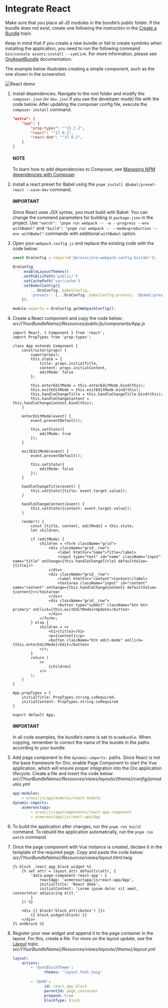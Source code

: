 <a id="dev-doc-react-integration"></a>

# Integrate React

Make sure that you place all JS modules in the bundle’s public folder. If the bundle does not exist, create one following the instruction in the [Create a Bundle](../../../backend/extension/create-bundle.md#dev-cookbook-framework-how-to-create-new-bundle) topic.

Keep in mind that if you create a new bundle or fail to create symlinks when installing the application, you need to run the following command `bin/console assets:install --symlink`. For more information, please see [OroAssetBundle](../../../bundles/platform/AssetBundle/index.md#bundle-docs-platform-asset-bundle) documentation.

The example below illustrates creating a simple component, such as the one shown in the screenshot.

![React demo](img/frontend/frontend-architecture/frameworks/react-demo.png)
1. Install dependencies. Navigate to the root folder and modify the `composer.json` (or `dev.json` if you use the developer mode) file with the code below. After updating the composer config file, execute the `composer install` command.
   ```json
   "extra": {
       "npm": {
           "prop-types": "^15.7.2",
           "react": "^17.0.2",
           "react-dom": "^17.0.2",
       }
   }
   ```

   #### NOTE
   To learn how to add dependencies to Composer, see [Managing NPM dependencies with Composer](../composer-js-dependencies.md#dev-doc-frontend-composer-js-dependencies).
2. Install a react preset for Babel using the `pnpm install @babel/preset-react --save-dev` command.

   #### IMPORTANT
   Since React uses JSX syntax, you must build with Babel. You can change the command parameters for building in `package.json` in the project. Use `"watch": "pnpm run webpack -- -w --progress --env withBabel"` and `"build": "pnpm run webpack -- --mode=production --env withBabel"` commands with additional `withBabel` option.
3. Open your `webpack.config.js` and replace the existing code with the code below:
   ```javascript
   const OroConfig = require('@oroinc/oro-webpack-config-builder');

   OroConfig
       .enableLayoutThemes()
       .setPublicPath('public/')
       .setCachePath('var/cache')
       .setBabelConfig({
           ...OroConfig._babelConfig,
           'presets': [...OroConfig._babelConfig.presets, '@babel/preset-react']
       });

   module.exports = OroConfig.getWebpackConfig();
   ```
4. Create a React component and copy the code below:
   *src/{YourBundleName}/Resources/public/js/components/App.js*
   ```none
   import React, { Component } from 'react';
   import PropTypes from 'prop-types';

   class App extends Component {
       constructor(props) {
           super(props);
           this.state = {
               title: props.initialTitle,
               content: props.initialContent,
               editMode: false
           };

           this.enterEditMode = this.enterEditMode.bind(this);
           this.exitEditMode = this.exitEditMode.bind(this);
           this.handleChangeTitle = this.handleChangeTitle.bind(this);
           this.handleChangeContent = this.handleChangeContent.bind(this);
       }

       enterEditMode(event) {
           event.preventDefault();

           this.setState({
               editMode: true
           });
       }

       exitEditMode(event) {
           event.preventDefault();

           this.setState({
               editMode: false
           });
       }

       handleChangeTitle(event) {
           this.setState({title: event.target.value});
       }

       handleChangeContent(event) {
           this.setState({content: event.target.value});
       }

       render() {
           const {title, content, editMode} = this.state;
           let children;

           if (editMode) {
               children = <form className="grid">
                   <div className="grid__row">
                       <label htmlFor="name">Title</label>
                       <input type="text" id="name" className="input" name="title" onChange={this.handleChangeTitle} defaultValue={title}/>
                   </div>
                   <div className="grid__row">
                       <label htmlFor="content">Content</label>
                       <textarea className="input" id="content" name="content" onChange={this.handleChangeContent} defaultValue={content}></textarea>
                   </div>
                   <div className="grid__row">
                       <button type="submit" className="btn btn-primary" onClick={this.exitEditMode}>Update</button>
                   </div>
               </form>;
           } else {
               children = <>
                   <h1>{title}</h1>
                   <p>{content}</p>
                   <button className="btn edit-mode" onClick={this.enterEditMode}>Edit</button>
               </>;
           }
           return (
               <>
                   {children}
               </>
           );
       }
   }

   App.propTypes = {
       initialTitle: PropTypes.string.isRequired,
       initialContent: PropTypes.string.isRequired
   }

   export default App;
   ```

   #### IMPORTANT
   In all code examples, the bundle’s name is set to `AcmeBundle`. When copying, remember to correct the name of the bundle in the paths according to your bundle.
5. Add page component to the `dynamic-imports:` paths. Since React is not the base framework for Oro, enable Page Component to start the Vue application, which will ensure proper integration into the Oro application lifecycle. Create a file and insert the code below:
   *src/{YourBundleName}/Resources/views/layouts/{theme}/config/jsmodules.yml*
   ```yaml
   app-modules:
       - oroui/js/app/modules/react-module
   dynamic-imports:
       acmereactapp:
           - oroui/js/app/components/react-app-component
           - acmereactapp/js/react-app/App
   ```
6. To build the application after changes, run the `pnpm run build` command. To rebuild the application automatically, run the `pnpm run watch` command.
7. Once the page component with Vue instance is created, declare it in the template of the required page. Copy and paste the code below:
   *src/{YourBundleName}/Resources/views/layout.html.twig*
   ```html+jinja
   {% block _react_app_block_widget %}
       {% set attr = layout_attr_defaults(attr, {
           'data-page-component-react-app': {
               reactApp: 'acmereactapp/js/react-app/App',
               initialTitle: 'React demo',
               initialContent: 'Lorem ipsum dolor sit amet, consectetur adipiscing elit.'
           }
       }) %}

       <div {{ block('block_attributes') }}>
           {{ block_widget(block) }}
       </div>
   {% endblock %}
   ```
8. Register your new widget and append it to the page container in the layout. For this, create a file. For more on the layout update, see the [Layout](../../storefront/layouts/index.md#dev-doc-frontend-layouts-layout) topic.
   *src/{YourBundleName}/Resources/views/layouts/{theme}/layout.yml*
   ```yaml
   layout:
       actions:
           - '@setBlockTheme':
                 themes: 'layout.html.twig'
        
           - '@add':
                 id: react_app_block
                 parentId: page_container
                 prepend: true
                 blockType: block
   ```

<!-- Frontend -->
